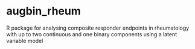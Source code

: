 # augbin_rheum
R package for analysing composite responder endpoints in rheumatology with up to two continuous and one binary components using a latent variable model
